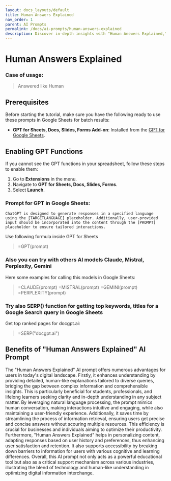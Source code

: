```yaml
---
layout: docs_layouts/default
title: Human Answers Explained
nav_order: 1
parent: AI Prompts
permalink: /docs/ai-prompts/human-answers-explained
description: Discover in-depth insights with "Human Answers Explained," your go-to resource for unraveling complex questions with clear, human-friendly explanations. Explore a blend of expertise and simplicity that transforms knowledge into accessible understanding. Perfect for curious minds seeking clarity.
---
```


# Human Answers Explained

### Case of usage:
> Answered like Human

## Prerequisites

Before starting the tutorial, make sure you have the following ready to use these prompts in Google Sheets for batch results:

- **GPT for Sheets, Docs, Slides, Forms Add-on**: Installed from the [GPT for Google Sheets](https://workspace.google.com/u/0/marketplace/app/gpt_for_sheets_docs_forms_slides/466607203252).

## Enabling GPT Functions

If you cannot see the GPT functions in your spreadsheet, follow these steps to enable them:

1. Go to **Extensions** in the menu.
2. Navigate to **GPT for Sheets, Docs, Slides, Forms**.
3. Select **Launch**.


### Prompt for GPT in Google Sheets:
```shell
ChatGPT is designed to generate responses in a specified language using the [TARGETLANGUAGE] placeholder. Additionally, user-provided input should be incorporated into the content through the [PROMPT] placeholder to ensure tailored interactions.
```

Use following formula inside GPT for Sheets
> =GPT(prompt)

### Also you can try with others AI models Claude, Mistral, Perplexity, Gemini
Here some examples for calling this models in Google Sheets:

> =CLAUDE(prompt)
> =MISTRAL(prompt)
> =GEMINI(prompt)
> =PERPLEXITY(prompt)


### Try also SERP() function for getting top keywords, titles for a Google Search query in Google Sheets

Get top ranked pages for docgpt.ai:

> =SERP("docgpt.ai")



## Benefits of "Human Answers Explained" AI Prompt

The "Human Answers Explained" AI prompt offers numerous advantages for users in today's digital landscape. Firstly, it enhances understanding by providing detailed, human-like explanations tailored to diverse queries, bridging the gap between complex information and comprehensible insights. This is particularly beneficial for students, professionals, and lifelong learners seeking clarity and in-depth understanding in any subject matter. By leveraging natural language processing, the prompt mimics human conversation, making interactions intuitive and engaging, while also maintaining a user-friendly experience. Additionally, it saves time by streamlining the process of information retrieval, ensuring users get precise and concise answers without scouring multiple resources. This efficiency is crucial for businesses and individuals aiming to optimize their productivity. Furthermore, "Human Answers Explained" helps in personalizing content, adapting responses based on user history and preferences, thus enhancing user satisfaction and retention. It also supports accessibility by breaking down barriers to information for users with various cognitive and learning differences. Overall, this AI prompt not only acts as a powerful educational tool but also as a critical support mechanism across various industries, illustrating the blend of technology and human-like understanding in optimizing digital information interchange.

